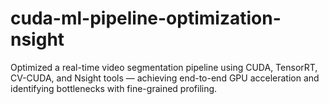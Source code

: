 # cuda-ml-pipeline-optimization-nsight
Optimized a real-time video segmentation pipeline using CUDA, TensorRT, CV-CUDA, and Nsight tools — achieving end-to-end GPU acceleration and identifying bottlenecks with fine-grained profiling.
